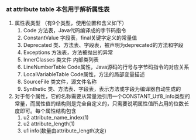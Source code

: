 ### at attribute table 本包用于解析属性表
1. 属性表类型 （有9个类型，使用位置和含义如下） 
   1. Code 方法表，Java代码编译成的字节码指令 
   2. ConstantValue 字段表，final关键字定义的常量值 
   3. Deprecated 类、方法表、字段表，被声明为deprecated的方法和字段 
   4. Exceptions 方法表，方法被抛出的异常 
   5. InnerClasses 类文件 内部类列表 
   6. LineNumberTable Code属性，Java源码的行号与字节码指令的对应关系 
   7. LocalVariableTable Code属性，方法的局部变量描述 
   8. SourceFile 类文件，源文件名称 
   9. Synthetic 类、方法表、字段表，表示方法或字段为编译器自动生成的
2. 对于每个属性，它的名称需要从常量池引用一个CONSTANT_Utf8_info类型的常量，而属性值的结构则是完全自定义的，只需要说明属性值所占用的位数长度即可。每个属性结构包含 
   1. u2 attribute_name_index(1)
   2. u2 attribute_length(1)
   3. u1 info(数量由attribute_length决定)